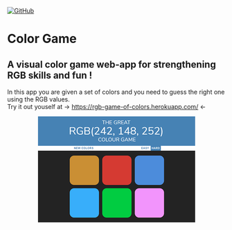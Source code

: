 
[![GitHub](https://img.shields.io/github/license/mashape/apistatus.svg)](https://opensource.org/licenses/MIT)
# Color Game
## A visual color game web-app for strengthening RGB skills and fun ! 
In this app you are given a set of colors and you need to guess the right one using the RGB values.<br>
Try it out youself at → https://rgb-game-of-colors.herokuapp.com/ ← 

<p align="center">
  <img src="https://github.com/abhishekmaity/color-game/blob/master/demo.png">
</p>

